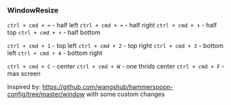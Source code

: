 ### WindowResize

`ctrl + cmd + ⬅` - half left
`ctrl + cmd + ➡` - half right
`ctrl + cmd + ⬆` - half top
`ctrl + cmd + ⬇` - half bottom

`ctrl + cmd + 1` - top left
`ctrl + cmd + 2` - top right
`ctrl + cmd + 3` - bottom left
`ctrl + cmd + 4` - bottom right

`ctrl + cmd + C` - center
`ctrl + cmd + W` - one thrids center
`ctrl + cmd + F` - max screen

Inspired by: https://github.com/wangshub/hammerspoon-config/tree/master/window with some custom changes
